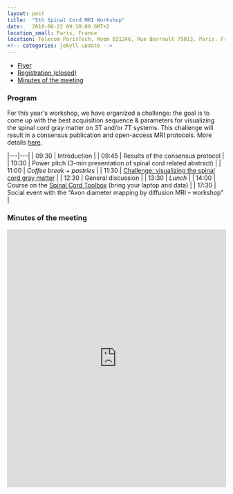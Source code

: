 ```yaml
---
layout: post
title:  "5th Spinal Cord MRI Workshop"
date:   2018-06-22 09:30:00 GMT+2
location_small: Paris, France
location: Telecom ParisTech, Room B31246, Rue Barrault 75013, Paris, France
<!-- categories: jekyll update -->
---
```

- [Flyer](https://www.dropbox.com/s/o7iiup3x80pwpob/spinalcordmriworkshop2018.pdf?dl=0)
- [Registration (closed)](https://goo.gl/p277Rh)
- [Minutes of the meeting](#minutes-of-the-meeting)

### Program

For this year's workshop, we have organized a challenge: the goal is to come up with the best acquisition sequence & parameters for visualizing the spinal cord gray matter on 3T and/or 7T systems. This challenge will result in a consensus publication and open-access MRI protocols. More details [here](https://goo.gl/4YZTJd).

|---|---|
| 09:30 | Introduction |
| 09:45 | Results of the consensus protocol |
| 10:30 | Power pitch (3-min presentation of spinal cord related abstract) |
| 11:00 | *Coffee break + pastries* |
| 11:30 | [Challenge: visualizing the spinal cord gray matter](https://goo.gl/4YZTJd) |
| 12:30 | General discussion |
| 13:30 | *Lunch* |
| 14:00 | Course on the [Spinal Cord Toolbox](https://github.com/neuropoly/spinalcordtoolbox) (bring your laptop and data) |
| 17:30 | Social event with the “Axon diameter mapping by diffusion MRI – workshop” |

### Minutes of the meeting
<iframe src="https://www.slideshare.net/slideshow/embed_code/key/DkUGjvk34tGohV" width="800" height="594" frameborder="0" marginwidth="0" marginheight="0" scrolling="no" style="border:1px solid #CCC; border-width:1px; margin-bottom:5px; max-width: 100%;" allowfullscreen> </iframe>
